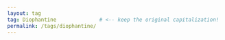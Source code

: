 ```yaml
---
layout: tag
tag: Diophantine              # <‑‑ keep the original capitalization!
permalink: /tags/diophantine/
---
```

